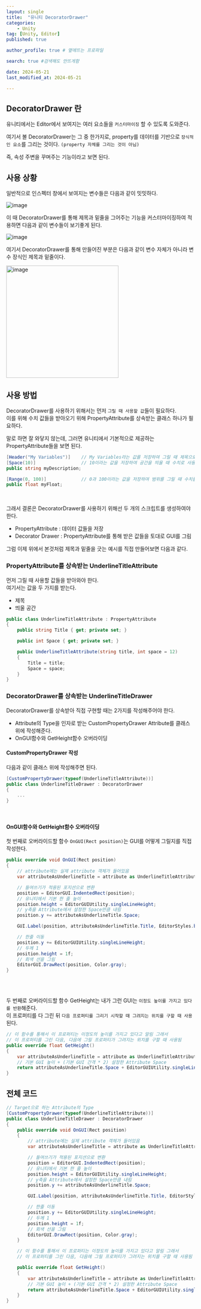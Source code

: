 ```yaml
---
layout: single
title:  "유니티 DecoratorDrawer"
categories: 
    - Unity
tag: [Unity, Editor]
published: true

author_profile: true # 옆에뜨는 프로파일

search: true #검색해도 안뜨게함

date: 2024-05-21
last_modified_at: 2024-05-21

---
```


## DecoratorDrawer 란
유니티에서는 Editor에서 보여지는 여러 요소들을 `커스터마이징` 할 수 있도록 도와준다. 

여기서 볼 DecoratorDrawer는 그 중 한가지로, property를  데이터를 기반으로 `장식적인 요소`를 그리는 것이다. `(property 자체를 그리는 것이 아님)`

즉, 속성 주변을 꾸며주는 기능이라고 보면 된다.

## 사용 상황
일반적으로 인스펙터 창에서 보여지는 변수들은 다음과 같이 밋밋하다.

![image](https://github.com/novicehog/comments/assets/131991619/9c569660-5b09-4630-a384-f7d099e8351d)
<br>

이 때 DecoratorDrawer를 통해 제목과 밑줄을 그어주는 기능을 커스터마이징하여 적용하면 다음과 같이 변수들이 보기좋게 된다.

![image](https://github.com/novicehog/comments/assets/131991619/9e667a10-d201-415f-a6bd-72b3d68bc6c4)
<br>

여기서 DecoratorDrawer를 통해 만들어진 부분은 다음과 같이 변수 자체가 아니라 변수 장식인 제목과 밑줄이다.

<img width="300" alt="image" src="https://github.com/novicehog/comments/assets/131991619/e941f1de-8336-4d3f-99e0-9b31d14b2987">

## 사용 방법
DecoratorDrawer를 사용하기 위해서는 먼저 `그릴 때 사용할 값`들이 필요하다.<br>
이를 위해 수치 값들을 받아오기 위해 PropertyAttribute를 상속받는 클래스 하나가 필요하다.

말로 하면 잘 와닿지 않는데, 그러면 유니티에서 기본적으로 제공하는 PropertyAttribute들을 보면 된다.

```cs
[Header("My Variables")]    // My Variables라는 값를 저장하여 그릴 때 제목으로 사용
[Space(10)]                 // 10이라는 값을 저장하여 공간을 띄울 때 수치로 사용          
public string myDescription;

[Range(0, 100)]             // 0과 100이라는 값을 저장하여 범위를 그릴 때 수치를 사용
public float myFloat;
```
<br>

그래서 결론은 DecoratorDrawer를 사용하기 위해선 두 개의 스크립트를 생성하여야 한다.
- PropertyAttribute : 데이터 값들을 저장
- Decorator Drawer : PropertyAttribute를 통해 받은 값들을 토대로 GUI를 그림


그럼 이제 위에서 본것처럼 제목과 밑줄을 긋는 예시를 직접 만들어보면 다음과 같다.

### PropertyAttribute를 상속받는 UnderlineTitleAttribute
먼저 그릴 때 사용할 값들을 받아와야 한다. <br>
여기서는 값을 두 가지를 받는다.
- 제목
- 띄울 공간

```cs
public class UnderlineTitleAttribute : PropertyAttribute
{
    public string Title { get; private set; }

    public int Space { get; private set; }

    public UnderlineTitleAttribute(string title, int space = 12)
    {
        Title = title;
        Space = space;
    }
}
```

### DecoratorDrawer를 상속받는 UnderlineTitleDrawer
DecoratorDrawer를 상속받아 직접 구현할 때는 2가지를 작성해주어야 한다.
- Attribute의 Type을 인자로 받는 CustomPropertyDrawer Attribute를 클래스 위에 작성해준다.
- OnGUI함수와 GetHeight함수 오버라이딩

#### CustomPropertyDrawer 작성
다음과 같이 클래스 위에 작성해주면 된다.

```cs
[CustomPropertyDrawer(typeof(UnderlineTitleAttribute))]
public class UnderlineTitleDrawer : DecoratorDrawer
{
    ...
}
```
<br>

#### OnGUI함수와 GetHeight함수 오버라이딩
첫 번째로 오버라이드할 함수 `OnGUI(Rect position)`는 GUI를 어떻게 그릴지를 직접 작성한다.

```cs
public override void OnGUI(Rect position)
{
    // attribute에는 실제 attribute 객체가 들어있음
    var attributeAsUnderlineTitle = attribute as UnderlineTitleAttribute;

    // 들여쓰기가 적용된 포지션으로 변환
    position = EditorGUI.IndentedRect(position);
    // 유니티에서 기본 한 줄 높이
    position.height = EditorGUIUtility.singleLineHeight;
    // y축을 Attribute에서 설정한 Space만큼 내림
    position.y += attributeAsUnderlineTitle.Space;

    GUI.Label(position, attributeAsUnderlineTitle.Title, EditorStyles.boldLabel);

    // 한줄 이동
    position.y += EditorGUIUtility.singleLineHeight;
    // 두께 1
    position.height = 1f;
    // 회색 선을 그림
    EditorGUI.DrawRect(position, Color.gray);
}
```

<br>
<br>

두 번째로 오버라이드할 함수 GetHeight는 내가 그런 GUI는 `이정도 높이를 가지고 있다를 반환`해준다.<br>
이 프로퍼티를 다 그린 뒤 `다음 프로퍼티를 그리기 시작할 때 그려지는 위치를 구할 때 사용`된다.

```cs
// 이 함수를 통해서 이 프로퍼티는 이정도의 높이를 가지고 있다고 알림 그래서
// 이 프로퍼티를 그린 다음, 다음에 그릴 프로퍼티가 그려지는 위치를 구할 때 사용됨
public override float GetHeight()
{
    var attributeAsUnderlineTitle = attribute as UnderlineTitleAttribute;
    // 기본 GUI 높이 + (기본 GUI 간격 * 2) 설정한 Attribute Space
    return attributeAsUnderlineTitle.Space + EditorGUIUtility.singleLineHeight + (EditorGUIUtility.standardVerticalSpacing * 2);
}
```

## 전체 코드
```cs
// Target으로 하는 Attribute의 Type
[CustomPropertyDrawer(typeof(UnderlineTitleAttribute))]
public class UnderlineTitleDrawer : DecoratorDrawer
{
    public override void OnGUI(Rect position)
    {
        // attribute에는 실제 attribute 객체가 들어있음
        var attributeAsUnderlineTitle = attribute as UnderlineTitleAttribute;

        // 들여쓰기가 적용된 포지션으로 변환
        position = EditorGUI.IndentedRect(position);
        // 유니티에서 기본 한 줄 높이
        position.height = EditorGUIUtility.singleLineHeight;
        // y축을 Attribute에서 설정한 Space만큼 내림
        position.y += attributeAsUnderlineTitle.Space;

        GUI.Label(position, attributeAsUnderlineTitle.Title, EditorStyles.boldLabel);

        // 한줄 이동
        position.y += EditorGUIUtility.singleLineHeight;
        // 두께 1
        position.height = 1f;
        // 회색 선을 그림
        EditorGUI.DrawRect(position, Color.gray);
    }

    // 이 함수를 통해서 이 프로퍼티는 이정도의 높이를 가지고 있다고 알림 그래서
    // 이 프로퍼티를 그린 다음, 다음에 그릴 프로퍼티가 그려지는 위치를 구할 때 사용됨

    public override float GetHeight()
    {
        var attributeAsUnderlineTitle = attribute as UnderlineTitleAttribute;
        // 기본 GUI 높이 + (기본 GUI 간격 * 2) 설정한 Attribute Space
        return attributeAsUnderlineTitle.Space + EditorGUIUtility.singleLineHeight + (EditorGUIUtility.standardVerticalSpacing * 2);
    }
}

```
